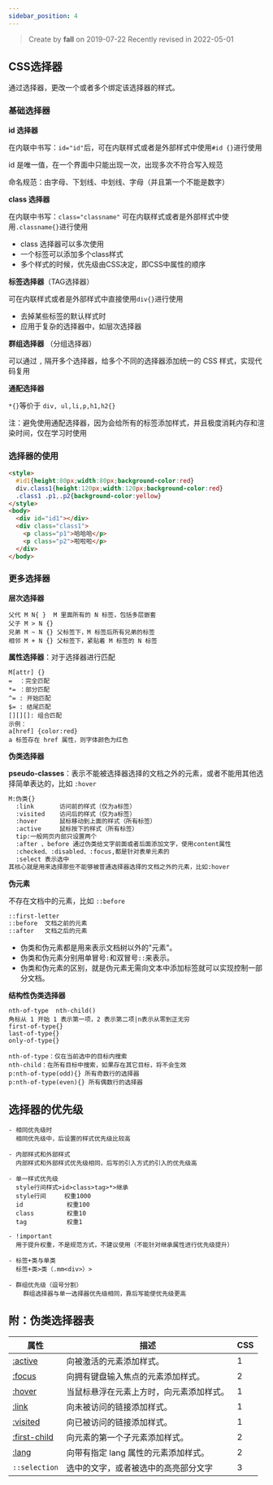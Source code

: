 ```yaml
---
sidebar_position: 4
---
```


> Create by **fall** on 2019-07-22
> Recently revised in 2022-05-01

## CSS选择器

通过选择器，更改一个或者多个绑定该选择器的样式。

### 基础选择器

**id 选择器**

在内联中书写：`id="id"`后，可在内联样式或者是外部样式中使用`#id {}`进行使用

id 是唯一值，在一个界面中只能出现一次，出现多次不符合写入规范

命名规范：由字母、下划线、中划线、字母（并且第一个不能是数字）

**class 选择器**

在内联中书写：`class="classname"` 可在内联样式或者是外部样式中使用`.classname{}`进行使用

- class 选择器可以多次使用
- 一个标签可以添加多个class样式
- 多个样式的时候，优先级由CSS决定，即CSS中属性的顺序

**标签选择器**（TAG选择器）

可在内联样式或者是外部样式中直接使用`div{}`进行使用

- 去掉某些标签的默认样式时
- 应用于复杂的选择器中，如层次选择器

**群组选择器** （分组选择器）

可以通过 `,` 隔开多个选择器，给多个不同的选择器添加统一的 CSS 样式，实现代码复用

**通配选择器**

`*{}`等价于 `div, ul,li,p,h1,h2{}`

注：避免使用通配选择器，因为会给所有的标签添加样式，并且极度消耗内存和渲染时间，仅在学习时使用

### 选择器的使用

```html
<style>
  #id1{height:80px;width:80px;background-color:red}
  div.class1{height:120px;width:120px;background-color:red}
  .class1 .p1,.p2{background-color:yellow}
</style>
<body>
  <div id="id1"></div>
  <div class="class1">
  	<p class="p1">哈哈哈</p>
    <p class="p2">啦啦啦</p>
  </div>
</body>
```

### 更多选择器

**层次选择器**

```
父代 M N{ }  M 里面所有的 N 标签，包括多层嵌套
父子 M > N {}
兄弟 M ~ N {} 父标签下，M 标签后所有兄弟的标签
相邻 M + N {} 父标签下，紧贴着 M 标签的 N 标签
```

**属性选择器**：对于选择器进行匹配

```
M[attr] {}
=  ：完全匹配
*= ：部分匹配
^= : 开始匹配
$= : 结尾匹配
[][][]: 组合匹配
示例：
a[href] {color:red} 
a 标签存在 href 属性，则字体颜色为红色
```

**伪类选择器**

**pseudo-classes**：表示不能被选择器选择的文档之外的元素，或者不能用其他选择简单表达的，比如 `:hover`

```markdown
M:伪类{}
  :link       访问前的样式（仅为a标签）
  :visited    访问后的样式（仅为a标签）
  :hover      鼠标移动到上面的样式（所有标签）
  :active     鼠标按下的样式（所有标签）
  tip:一般网页内部只设置两个
  :after 、before 通过伪类给文字前面或者后面添加文字，使用content属性
  :checked、:disabled、:focus,都是针对表单元素的
  :select 表示选中
其核心就是用来选择那些不能够被普通选择器选择的文档之外的元素，比如:hover
```

**伪元素**

不存在文档中的元素，比如 `::before`

```markdown
::first-letter
::before  文档之前的元素
::after   文档之后的元素
```

- 伪类和伪元素都是用来表示文档树以外的"元素"。
- 伪类和伪元素分别用单冒号`:`和双冒号`::`来表示。
- 伪类和伪元素的区别，就是伪元素无需向文本中添加标签就可以实现控制一部分文档。

**结构性伪类选择器**

```
nth-of-type  nth-child()
角标从 1 开始 1 表示第一项，2 表示第二项|n表示从零到正无穷
first-of-type{}
last-of-type{}
only-of-type{}

nth-of-type：仅在当前选中的目标内搜索
nth-child：在所有目标中搜索，如果存在其它目标，将不会生效
p:nth-of-type(odd){} 所有奇数行的选择器
p:nth-of-type(even){} 所有偶数行的选择器
```

## 选择器的优先级

```
- 相同优先级时
  相同优先级中，后设置的样式优先级比较高
  
- 内部样式和外部样式
  内部样式和外部样式优先级相同，后写的引入方式的引入的优先级高

- 单一样式优先级
  style行间样式>id>class>tag>*>继承
  style行间     权重1000
  id            权重100
  class         权重10
  tag           权重1
  
- !important
  用于提升权重，不是规范方式，不建议使用（不能针对继承属性进行优先级提升）

- 标签+类与单类
  标签+类>类（.mm<div>）>
  
- 群组优先级（逗号分割）
	群组选择器与单一选择器优先级相同，靠后写能使优先级更高
```

## 附：伪类选择器表

| 属性                                                         | 描述                                     | CSS  |
| ------------------------------------------------------------ | ---------------------------------------- | ---- |
| [:active](https://www.w3school.com.cn/cssref/pr_pseudo_active.asp) | 向被激活的元素添加样式。                 | 1    |
| [:focus](https://www.w3school.com.cn/cssref/pr_pseudo_focus.asp) | 向拥有键盘输入焦点的元素添加样式。       | 2    |
| [:hover](https://www.w3school.com.cn/cssref/pr_pseudo_hover.asp) | 当鼠标悬浮在元素上方时，向元素添加样式。 | 1    |
| [:link](https://www.w3school.com.cn/cssref/pr_pseudo_link.asp) | 向未被访问的链接添加样式。               | 1    |
| [:visited](https://www.w3school.com.cn/cssref/pr_pseudo_visited.asp) | 向已被访问的链接添加样式。               | 1    |
| [:first-child](https://www.w3school.com.cn/cssref/pr_pseudo_first-child.asp) | 向元素的第一个子元素添加样式。           | 2    |
| [:lang](https://www.w3school.com.cn/cssref/pr_pseudo_lang.asp) | 向带有指定 lang 属性的元素添加样式。     | 2    |
|`::selection`|选中的文字，或者被选中的高亮部分文字|3|

